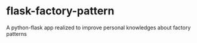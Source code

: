 # flask-factory-pattern
A python-flask app realized to improve personal knowledges about factory patterns
